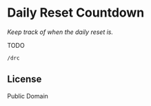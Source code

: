 # Daily Reset Countdown

_Keep track of when the daily reset is._

TODO

```
/drc
```

## License

Public Domain

